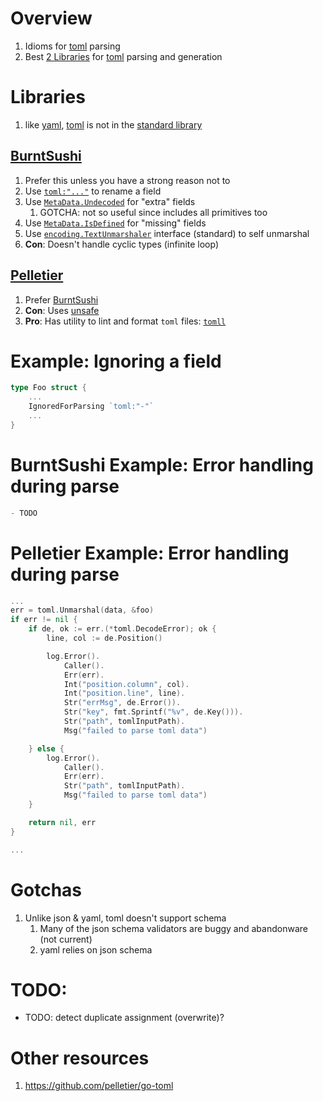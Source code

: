# Overview
1. Idioms for [toml](https://toml.io/en/) parsing
1. Best [2 Libraries](https://github.com/avelino/awesome-go#markup-languages) for [toml](https://toml.io/en/) parsing and generation


# Libraries
1. like [yaml](https://yaml.org/), [toml](https://toml.io/en/) is not in the [standard library](https://pkg.go.dev/std)

## [BurntSushi](https://github.com/BurntSushi/toml)
1. Prefer this unless you have a strong reason not to
1. Use [`toml:"..."`](https://github.com/BurntSushi/toml#examples) to rename a field
1. Use [`MetaData.Undecoded`](https://github.com/BurntSushi/toml/blob/master/meta.go#L82) for "extra" fields
    1. GOTCHA: not so useful since includes all primitives too
1. Use [`MetaData.IsDefined`](https://github.com/BurntSushi/toml/blob/master/meta.go#L28) for "missing" fields
1. Use [`encoding.TextUnmarshaler`](https://pkg.go.dev/encoding#TextUnmarshaler) interface (standard) to self unmarshal
1. **Con**: Doesn't handle cyclic types (infinite loop)


## [Pelletier](https://github.com/pelletier/go-toml)
1. Prefer [BurntSushi](https://github.com/BurntSushi/toml)
1. **Con**: Uses [unsafe](https://github.com/pelletier/go-toml/blob/v2/internal/danger/danger.go#L12)
1. **Pro**: Has utility to lint and format `toml` files: [`tomll`](https://github.com/pelletier/go-toml#tools)


# Example: Ignoring a field
```go
type Foo struct {
    ...
    IgnoredForParsing `toml:"-"`
    ...
}
```

# BurntSushi Example: Error handling during parse
```go
- TODO
```


# Pelletier Example: Error handling during parse
```go
...
err = toml.Unmarshal(data, &foo)
if err != nil {
    if de, ok := err.(*toml.DecodeError); ok {
        line, col := de.Position()

        log.Error().
            Caller().
            Err(err).
            Int("position.column", col).
            Int("position.line", line).
            Str("errMsg", de.Error()).
            Str("key", fmt.Sprintf("%v", de.Key())).
            Str("path", tomlInputPath).
            Msg("failed to parse toml data")

    } else {
        log.Error().
            Caller().
            Err(err).
            Str("path", tomlInputPath).
            Msg("failed to parse toml data")
    }

    return nil, err
}

...
```


# Gotchas
1. Unlike json & yaml, toml doesn't support schema
    1. Many of the json schema validators are buggy and abandonware (not current)
    1. yaml relies on json schema

# TODO:
- TODO: detect duplicate assignment (overwrite)?

# Other resources
1. https://github.com/pelletier/go-toml

